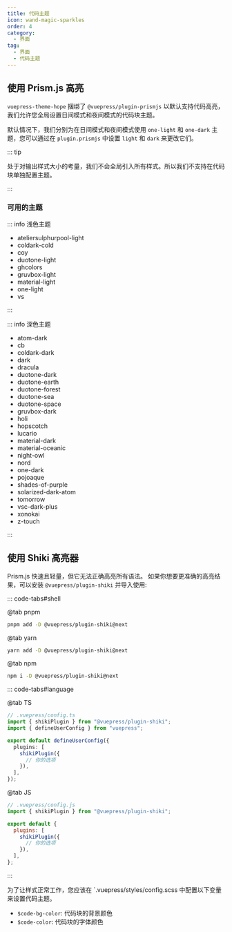```yaml
---
title: 代码主题
icon: wand-magic-sparkles
order: 4
category:
  - 界面
tag:
  - 界面
  - 代码主题
---
```


## 使用 Prism.js 高亮

`vuepress-theme-hope` 捆绑了 `@vuepress/plugin-prismjs` 以默认支持代码高亮，我们允许您全局设置日间模式和夜间模式的代码块主题。

默认情况下，我们分别为在日间模式和夜间模式使用 `one-light` 和 `one-dark` 主题，您可以通过在 `plugin.prismjs` 中设置 `light` 和 `dark` 来更改它们。

::: tip

处于对输出样式大小的考量，我们不会全局引入所有样式。所以我们不支持在代码块单独配置主题。

:::

### 可用的主题

::: info 浅色主题

- ateliersulphurpool-light
- coldark-cold
- coy
- duotone-light
- ghcolors
- gruvbox-light
- material-light
- one-light
- vs

:::

::: info 深色主题

- atom-dark
- cb
- coldark-dark
- dark
- dracula
- duotone-dark
- duotone-earth
- duotone-forest
- duotone-sea
- duotone-space
- gruvbox-dark
- holi
- hopscotch
- lucario
- material-dark
- material-oceanic
- night-owl
- nord
- one-dark
- pojoaque
- shades-of-purple
- solarized-dark-atom
- tomorrow
- vsc-dark-plus
- xonokai
- z-touch

:::

## 使用 Shiki 高亮器

Prism.js 快速且轻量，但它无法正确高亮所有语法。 如果你想要更准确的高亮结果，可以安装 `@vuepress/plugin-shiki` 并导入使用:

::: code-tabs#shell

@tab pnpm

```bash
pnpm add -D @vuepress/plugin-shiki@next
```

@tab yarn

```bash
yarn add -D @vuepress/plugin-shiki@next
```

@tab npm

```bash
npm i -D @vuepress/plugin-shiki@next
```

::: code-tabs#language

@tab TS

```ts
// .vuepress/config.ts
import { shikiPlugin } from "@vuepress/plugin-shiki";
import { defineUserConfig } from "vuepress";

export default defineUserConfig({
  plugins: [
    shikiPlugin({
      // 你的选项
    }),
  ],
});
```

@tab JS

```js
// .vuepress/config.js
import { shikiPlugin } from "@vuepress/plugin-shiki";

export default {
  plugins: [
    shikiPlugin({
      // 你的选项
    }),
  ],
};
```

:::

为了让样式正常工作，您应该在 `.vuepress/styles/config.scss 中配置以下变量来设置代码主题。

- `$code-bg-color`: 代码块的背景颜色
- `$code-color`: 代码块的字体颜色
